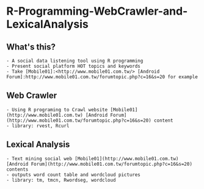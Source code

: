 # R-Programming-WebCrawler-and-LexicalAnalysis

## What's this?
	- A social data listening tool using R programming
	- Present social platform HOT topics and keywords
	- Take [Mobile01]:<http://www.mobile01.com.tw/> [Android Forum]:http://www.mobile01.com.tw/forumtopic.php?c=16&s=20 for example

## Web Crawler
	- Using R programing to Crawl website [Mobile01](http://www.mobile01.com.tw) [Android Forum](http://www.mobile01.com.tw/forumtopic.php?c=16&s=20) content
	- library: rvest, Rcurl

## Lexical Analysis
	- Text mining social web [Mobile01](http://www.mobile01.com.tw) [Android Forum](http://www.mobile01.com.tw/forumtopic.php?c=16&s=20) contents
 	- outputs word count table and wordcloud pictures
 	- library: tm, tmcn, Rwordseg, wordcloud


